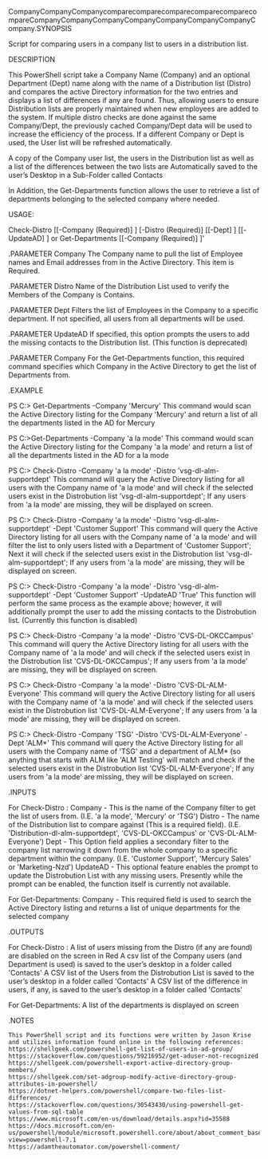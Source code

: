 CompanyCompanyCompanycomparecomparecomparecomparecomparecompareCompanyCompanyCompanyCompanyCompanyCompanyCompanyCompany.SYNOPSIS

Script for comparing users in a company list to users in a distribution list.

DESCRIPTION

This PowerShell script take a Company Name (Company) and an optional Department (Dept) name along with the name of a Distribution list (Distro) and compares the active Directory information for the two entries and displays a list of differences if any are found. Thus, allowing users to ensure Distribution lists are properly maintained when new employees are added to the system. If multiple distro checks are done against the same Company/Dept, the previously cached Company/Dept data will be used to increase the efficiency of the process. If a different Company or Dept is used, the User list will be refreshed automatically.

A copy of the Company user list, the users in the Distribution list as well as a list of the differences between the two lists are Automatically saved to the user’s Desktop in a Sub-Folder called Contacts

In Addition, the Get-Departments function allows the user to retrieve a list of departments belonging to the selected company where needed.

USAGE:

Check-Distro [[-Company (Required)] <String>] [-Distro (Required)] <String> [[-Dept] <String>] [[-UpdateAD] <String>]
or
Get-Departments [[-Company (Required)] <String>]'

.PARAMETER Company
The Company name to pull the list of Employee names and Email addresses from in the Active Directory. This item is Required.

.PARAMETER Distro
Name of the Distribution List used to verify the Members of the Company is Contains.

.PARAMETER Dept
Filters the list of Employees in the Company to a specific department. If not specified, all users from all departments will be used.

.PARAMETER UpdateAD
If specified, this option prompts the users to add the missing contacts to the Distribution list. (This function is deprecated)

.PARAMETER Company
For the Get-Departments function, this required command specifies which Company in the Active Directory to get the list of Departments from.

.EXAMPLE

PS C:\> Get-Departments -Company 'Mercury'
This command would scan the Active Directory listing for the Company 'Mercury' and return a list of all the departments listed in the AD for Mercury

PS C:\>Get-Departments -Company 'a la mode'
This command would scan the Active Directory listing for the Company 'a la mode' and return a list of all the departments listed in the AD for a la mode

PS C:\> Check-Distro -Company 'a la mode' -Distro 'vsg-dl-alm-supportdept'
This command will query the Active Directory listing for all users with the Company name of 'a la mode' and will check if the selected users exist in the Distrobution list 'vsg-dl-alm-supportdept'; If any users from 'a la mode' are missing, they will be displayed on screen.

PS C:\> Check-Distro -Company 'a la mode' -Distro 'vsg-dl-alm-supportdept' -Dept 'Customer Support'
This command will query the Active Directory listing for all users with the Company name of 'a la mode' and will filter the list to only users listed with a Department of 'Customer Support'; Next it will check if the selected users exist in the Distrobution list 'vsg-dl-alm-supportdept'; If any users from 'a la mode' are missing, they will be displayed on screen.

PS C:\> Check-Distro -Company 'a la mode' -Distro 'vsg-dl-alm-supportdept' -Dept 'Customer Support' -UpdateAD 'True'
This function will perform the same process as the example above; however, it will additionally prompt the user to add the missing contacts to the Distrobution list. (Currently this function is disabled)


PS C:\> Check-Distro -Company 'a la mode' -Distro 'CVS-DL-OKCCampus'
This command will query the Active Directory listing for all users with the Company name of 'a la mode' and will check if the selected users exist in the Distrobution list 'CVS-DL-OKCCampus'; If any users from 'a la mode' are missing, they will be displayed on screen.

PS C:\> Check-Distro -Company 'a la mode' -Distro 'CVS-DL-ALM-Everyone'
This command will query the Active Directory listing for all users with the Company name of 'a la mode' and will check if the selected users exist in the Distrobution list 'CVS-DL-ALM-Everyone'; If any users from 'a la mode' are missing, they will be displayed on screen.

PS C:\> Check-Distro -Company 'TSG' -Distro 'CVS-DL-ALM-Everyone' -Dept 'ALM*'
This command will query the Active Directory listing for all users with the Company name of 'TSG' and a department of ALM* (so anything that starts with ALM like 'ALM Testing' will match and check if the selected users exist in the Distrobution list 'CVS-DL-ALM-Everyone'; If any users from 'a la mode' are missing, they will be displayed on screen.


.INPUTS

For Check-Distro :
	Company - This is the name of the Company filter to get the list of users from. (I.E. 'a la mode', 'Mercury' or 'TSG')
	Distro - The name of the Distribution list to compare against (This is a required field). (I.E. 'Distribution-dl-alm-supportdept',  'CVS-DL-OKCCampus' or  'CVS-DL-ALM-Everyone')
	Dept - This Option field applies a secondary filter to the company list narrowing it down from the whole company to a specific department within the company. (I.E. 'Customer Support', 'Mercury Sales' or 'Marketing-Nzd')
	UpdateAD - This optional feature enables the prompt to update the Distrobution List with any missing users. Presently while the prompt can be enabled, the function itself is currently not available.

For Get-Departments:
	Company - This required field is used to search the Active Directory listing and returns a list of unique departments for the selected company

.OUTPUTS

For Check-Distro :
	A list of users missing from the Distro (if any are found) are disabled on the screen in Red
	A csv list of the Company users (and Department is used) is saved to the user’s desktop in a folder called 'Contacts'
	A CSV list of the Users from the Distrobution List is saved to the user’s desktop in a folder called 'Contacts'
	A CSV list of the difference in users, if any, is saved to the user’s desktop in a folder called 'Contacts'
	
For Get-Departments:
	A list of the departments is displayed on screen
	
.NOTES

	This PowerShell script and its functions were written by Jason Krise and utilizes information found online in the following references:
	https://shellgeek.com/powershell-get-list-of-users-in-ad-group/
	https://stackoverflow.com/questions/59216952/get-aduser-not-recognized
	https://shellgeek.com/powershell-export-active-directory-group-members/
	https://shellgeek.com/set-adgroup-modify-active-directory-group-attributes-in-powershell/
	https://dotnet-helpers.com/powershell/compare-two-files-list-differences/
	https://stackoverflow.com/questions/30543430/using-powershell-get-values-from-sql-table
	https://www.microsoft.com/en-us/download/details.aspx?id=35588
	https://docs.microsoft.com/en-us/powershell/module/microsoft.powershell.core/about/about_comment_based_help?view=powershell-7.1
	https://adamtheautomator.com/powershell-comment/
